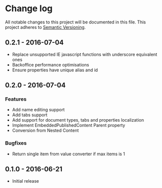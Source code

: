 # Change log
All notable changes to this project will be documented in this file.
This project adheres to [Semantic Versioning](http://semver.org/).

## 0.2.1 - 2016-07-04
- Replace unsupported IE javascript functions with underscore equivalent ones
- Backoffice performance optimisations
- Ensure properties have unique alias and id

## 0.2.0 - 2016-07-04
### Features
- Add name editing support
- Add tabs support
- Add support for document types, tabs and properties localization
- Implement EmbeddedPublishedContent Parent property
- Conversion from Nested Content

### Bugfixes
- Return single item from value converter if max items is 1

## 0.1.0 - 2016-06-21
- Initial release
